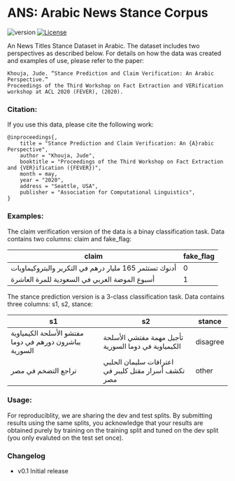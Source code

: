 ANS: Arabic News Stance Corpus
=========================
![version](https://img.shields.io/badge/version-v0.1-blue) [![License](https://img.shields.io/badge/License-Apache%202.0-blue.svg)](https://opensource.org/licenses/Apache-2.0)

An News Titles Stance Dataset in Arabic.  The dataset includes two perspectives as described below.  For details on how the data was created and examples of use, please refer to the paper:

```
Khouja, Jude. “Stance Prediction and Claim Verification: An Arabic Perspective.” 
Proceedings of the Third Workshop on Fact Extraction and VERification workshop at ACL 2020 (FEVER), (2020).
```

### Citation:
If you use this data, please cite the following work:

```
@inproceedings{,
    title = "Stance Prediction and Claim Verification: An {A}rabic Perspective", 
    author = "Khouja, Jude",
    booktitle = "Proceedings of the Third Workshop on Fact Extraction and {VER}ification ({FEVER})",
    month = may,
    year = "2020",
    address = "Seattle, USA",
    publisher = "Association for Computational Linguistics",
}

```

### Examples:

The claim verification version of the data is a binay classification task.  Data contains two columns: claim and fake_flag:

| claim | fake_flag |
|---|---|
|أدنوك تستثمر 165 مليار درهم في التكرير والبتروكيماويات|0|
|أسبوع الموضة العربي في السعودية للمرة العاشرة|1|


The stance prediction version is a 3-class classification task. Data contains three columns: s1, s2, stance:

| s1 | s2 | stance|
|---|---|---|
|مفتشو الأسلحة الكيمياوية يباشرون دورهم في دوما السورية|تأجيل مهمة مفتشي الأسلحة الكيمياوية في دوما السورية|disagree|
|تراجع التضخم في مصر|اعترافات سليمان الحلبي تكشف أسرار مقتل كليبر في مصر|other|

### Usage:
For reproduciblity, we are sharing the dev and test splits. By submitting results using the same splits, you acknowledge that your results are obtained purely by training on the training split and tuned on the dev split (you only evaluted on the test set once).

### Changelog
- v0.1 Initial release
